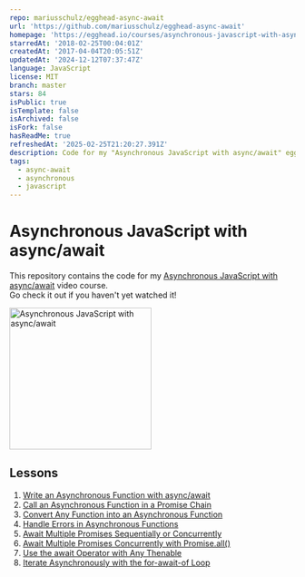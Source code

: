 ```yaml
---
repo: mariusschulz/egghead-async-await
url: 'https://github.com/mariusschulz/egghead-async-await'
homepage: 'https://egghead.io/courses/asynchronous-javascript-with-async-await'
starredAt: '2018-02-25T00:04:01Z'
createdAt: '2017-04-04T20:05:51Z'
updatedAt: '2024-12-12T07:37:47Z'
language: JavaScript
license: MIT
branch: master
stars: 84
isPublic: true
isTemplate: false
isArchived: false
isFork: false
hasReadMe: true
refreshedAt: '2025-02-25T21:20:27.391Z'
description: Code for my "Asynchronous JavaScript with async/await" egghead.io course.
tags:
  - async-await
  - asynchronous
  - javascript
---
```


# Asynchronous JavaScript with async/await

This repository contains the code for my [Asynchronous JavaScript with async/await](https://egghead.io/courses/asynchronous-javascript-with-async-await) video course.  
Go check it out if you haven't yet watched it!

<a href="https://egghead.io/courses/asynchronous-javascript-with-async-await" title="Asynchronous JavaScript with async/await">
<img src="https://d2eip9sf3oo6c2.cloudfront.net/series/square_covers/000/000/118/full/EGH_AsyncJSAwait_Final-01.png?1493405998" width="250" height="250" alt="Asynchronous JavaScript with async/await" />
</a>

## Lessons

1. [Write an Asynchronous Function with async/await](https://github.com/mariusschulz/egghead-async-await/tree/master/lesson-1)
2. [Call an Asynchronous Function in a Promise Chain](https://github.com/mariusschulz/egghead-async-await/tree/master/lesson-2)
3. [Convert Any Function into an Asynchronous Function](https://github.com/mariusschulz/egghead-async-await/tree/master/lesson-3)
4. [Handle Errors in Asynchronous Functions](https://github.com/mariusschulz/egghead-async-await/tree/master/lesson-4)
5. [Await Multiple Promises Sequentially or Concurrently](https://github.com/mariusschulz/egghead-async-await/tree/master/lesson-5)
6. [Await Multiple Promises Concurrently with Promise.all()](https://github.com/mariusschulz/egghead-async-await/tree/master/lesson-6)
7. [Use the await Operator with Any Thenable](https://github.com/mariusschulz/egghead-async-await/tree/master/lesson-7)
8. [Iterate Asynchronously with the for-await-of Loop](https://github.com/mariusschulz/egghead-async-await/tree/master/lesson-8)
